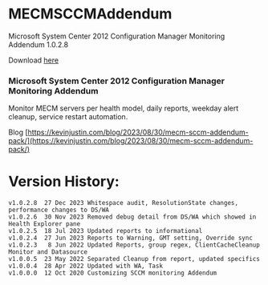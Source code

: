 # MECMSCCMAddendum
Microsoft System Center 2012 Configuration Manager Monitoring Addendum 1.0.2.8

Download [here](https://github.com/theKevinJustin/MECMSCCMAddendum/blob/main/Microsoft.System.Center.Configuration.Manager.Monitoring.Addendum.xml)

### Microsoft System Center 2012 Configuration Manager Monitoring Addendum
Monitor MECM servers per health model, daily reports, weekday alert cleanup, service restart automation.

Blog [https://kevinjustin.com/blog/2023/08/30/mecm-sccm-addendum-pack/](https://kevinjustin.com/blog/2023/08/30/mecm-sccm-addendum-pack/)

# Version History:
```
v1.0.2.8  27 Dec 2023 Whitespace audit, ResolutionState changes, performance changes to DS/WA
v1.0.2.6  30 Nov 2023 Removed debug detail from DS/WA which showed in Health Explorer pane
v1.0.2.5  18 Jul 2023 Updated reports to informational
v1.0.2.4  27 Jun 2023 Reports to Warning, GMT setting, Override sync
v1.0.2.3   8 Jun 2022 Updated Reports, group regex, ClientCacheCleanup Monitor and Datasource
v1.0.0.5  23 May 2022 Separated Cleanup from report, updated specifics
v1.0.0.4  28 Apr 2022 Updated with WA, Task
v1.0.0.0  12 Oct 2020 Customizing SCCM monitoring Addendum
```
